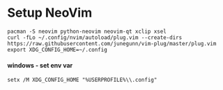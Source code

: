 # Setup NeoVim

```shell
pacman -S neovim python-neovim neovim-qt xclip xsel
curl -fLo ~/.config/nvim/autoload/plug.vim --create-dirs https://raw.githubusercontent.com/junegunn/vim-plug/master/plug.vim
export XDG_CONFIG_HOME=~/.config
```

#### windows - set env var

```shell
setx /M XDG_CONFIG_HOME "%USERPROFILE%\\.config"
```
